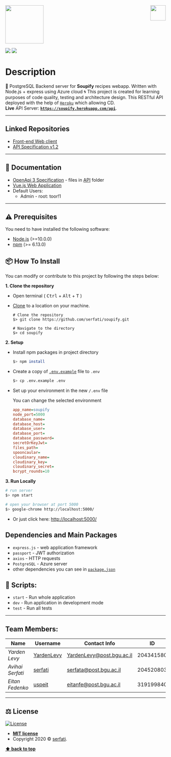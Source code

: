 <img src="https://in.bgu.ac.il/marketing/graphics/BGU.sig3-he-en-white.png" height="48px" align="right" />
<img src=https://nerdychefs.com/wp-content/uploads/2020/04/cropped-chefs_logo_FAVICON.png height="120"/>  

![](https://img.shields.io/badge/version-1.1-blueviolet)
![](https://img.shields.io/npm/v/npm)

# Description
:elephant: PostgreSQL Backend server for **Soupify** recipes webapp. Written with Node.js + express using Azure cloud :cyclone:
This project is created for learning purposes of code quality, testing and architecture design.
This RESTful API deployed with the help of [`Heroku`](https://heroku.com/) which allowing CD.
<br>**Live** API Server: **[`https://soupify.herokuapp.com/api`](https://soupify.herokuapp.com/api)**.

---

## Linked Repositories

- [Front-end Web client](https://github.com/uspeit/webenv-assignment3-client)
- [API Specification v1.2](https://github.com/Serfati/soupify-api-specs)
---

## 📃 Documentation

- [OpenApi 3 Specification](https://app.swaggerhub.com/apis-docs/serfatio/Soupify/1.2) - files in [API](https://github.com/Serfati/soupify-v1/tree/master/API/OpenAPI) folder
- [Vue.js Web Application](https://uspeit.github.io/webenv-assignment3-client-dist/#/)
- Default Users: 
  - Admin - root: toor!1
---

## ⚠️ Prerequisites

You need to have installed the following software:

- [Node.js](https://nodejs.org/en/) (>=10.0.0)
- [npm](https://npmjs.com/) (>= 6.13.0)

## 📦 How To Install

You can modify or contribute to this project by following the steps below:

**1. Clone the repository**

- Open terminal ( <kbd>Ctrl</kbd> + <kbd>Alt</kbd> + <kbd>T</kbd> )

- [Clone](https://help.github.com/en/github/creating-cloning-and-archiving-repositories/cloning-a-repository) to a location on your machine.

  ```shell
  # Clone the repository
  $> git clone https://github.com/serfati/soupify.git

  # Navigate to the directory
  $> cd soupify
  ```

**2. Setup**

- Install npm packages in project directory

  ```bash
  $> npm install
  ```

- Create a copy of [`.env.example`](https://github.com/Serfati/soupify/blob/master/.env.example) file to `.env` <br>
   ```bash
   $> cp .env.example .env
   ```
- Set up your environment in the new `/.env` file

    You can change the selected environment 

    ```cfg
    app_name=soupify
    node_port=5000
    database_name=
    database_host=
    database_user=
    database_port=
    database_password=
    secretOrKeyJwt=
    files_path=
    spooncaular=
    cloudinary_name=
    cloudinary_key=
    cloudinary_secret=
    bcrypt_rounds=10
    ```

**3. Run Locally**

```bash
# run server
$> npm start

# open your browser at port 5000
$> google-chrome http://localhost:5000/

```

- Or just click here: [http://localhost:5000/](http://localhost:5000/)

## Dependencies and Main Packages

- `express.js` - web application framework
- `passport` - JWT authorization
- `axios` - HTTP requests
- `PostgreSQL` - Azure server
- other dependencies you can see in [`package.json`](https://github.com/serfati/soupify/blob/master/package.json)

## 📜 Scripts:

- `start` - Run whole application
- `dev` - Run application in development mode
- `test` - Run all tests

---

## Team Members:

| Name             | Username                                    | Contact Info              | ID        |
| ---------------- | ------------------------------------------- | ------------------------- | --------- |
| _Yarden Levy_    | [YardenLevy](https://github.com/YardenLevy) | YardenLevy@post.bgu.ac.il | 204341580 |
| _Avihai Serfati_ | [serfati](https://github.com/serfati)       | serfata@post.bgu.ac.il    | 204520803 |
| _Eitan Fedenko_  | [uspeit](https://github.com/uspeit)         | eitanfe@post.bgu.ac.il    | 319199840 |

---

## ⚖️ License

[![License](http://img.shields.io/:license-mit-blue.svg?style=flat-square)](http://badges.mit-license.org)

- **[MIT license](http://opensource.org/licenses/mit-license.php)**
- Copyright 2020 © <a href="https://github.com/serfati" target="_blank">serfati</a>.

**[⬆ back to top](#description)**
